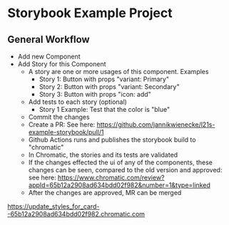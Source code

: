 # Storybook Example Project

## General Workflow
- Add new Component
- Add Story for this Component
  - A story are one or more usages of this component. Examples
    - Story 1: Button with props "variant: Primary"
    - Story 2: Button with props "variant: Secondary"
    - Story 3: Button with props "icon: add"
  - Add tests to each story (optional)
    - Story 1 Example: Test that the color is "blue"
  - Commit the changes
  - Create a PR: See here: https://github.com/jannikwienecke/l21s-example-storybook/pull/1
  - Github Actions runs and publishes the storybook build to "chromatic"
  - In Chromatic, the stories and its tests are validated
  - If the changes effected the ui of any of the components, these changes can be seen, compared to the old version and approved: see here: https://www.chromatic.com/review?appId=65b12a2908ad634bdd02f982&number=1&type=linked
  - After the changes are approved, MR can be merged


https://update_styles_for_card--65b12a2908ad634bdd02f982.chromatic.com
